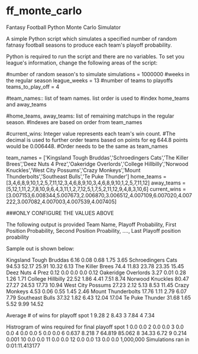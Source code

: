 # ff_monte_carlo
Fantasy Football Python Monte Carlo Simulator

A simple Python script which simulates a specified number of random fatnasy football seasons to produce each team's playoff probability.

Python is required to run the script and there are no variables. To set you league's information, change the following areas of the script:

#number of random season's to simulate
simulations = 1000000 
#weeks in the regular season
league_weeks = 13 
#number of teams to playoffs
teams_to_play_off = 4 


#team_names:: list of team names. list order is used to 
#index home_teams and away_teams

#home_teams, away_teams: list of remaining matchups in the regular season.
#Indexes are based on order from team_names

#current_wins: Integer value represents each team's win count.
#The decimal is used to further order teams based on points for eg 644.8 points would be 0.006448.
#Order needs to be the same as team_names

team_names = ['Kingsland Tough Bruddas','Schroedingers Cats','The Killer Brees','Deez Nuts 4 Prez','Oakeridge Overlords','College Hillbilly','Norwood Knuckles','West City Possums','Crazy Monkeys','Mount Thunderbolts','Southeast Bulls','Te Puke Thunder']
home_teams = [3,4,6,8,9,10,1,2,5,7,11,12,3,4,6,8,9,10,3,4,6,8,9,10,1,2,5,7,11,12]
away_teams = [5,12,1,11,2,7,8,10,9,6,4,3,11,1,2,7,12,5,1,7,5,2,11,12,9,4,8,3,10,6]
current_wins = [3.007153,6.008344,5.007673,2.006870,3.006512,4.007109,6.007020,4.007222,3.007082,4.007003,4.007539,4.007405]

###ONLY CONFIGURE THE VALUES ABOVE

The following output is provided
Team Name, Playoff Probability, First Position Probability, Second Position Proability, ...., Last Playoff position proability

Sample out is shown below:

Kingsland Tough Bruddas	6.16	0.08	0.68	1.75	3.65
Schroedingers Cats	94.53	52.17	25.91	10.32	6.13
The Killer Brees	74.4	11.83	23.78	23.35	15.45
Deez Nuts 4 Prez	0.12	0.0	0.0	0.0	0.12
Oakeridge Overlords	3.27	0.01	0.28	1.26	1.71
College Hillbilly	22.52	1.86	4.41	7.51	8.74
Norwood Knuckles	80.47	27.27	24.53	17.73	10.94
West City Possums	27.23	2.12	5.13	8.53	11.45
Crazy Monkeys	4.53	0.06	0.55	1.45	2.46
Mount Thunderbolts	17.76	1.11	2.79	6.07	7.79
Southeast Bulls	37.32	1.82	6.43	12.04	17.04
Te Puke Thunder	31.68	1.65	5.52	9.99	14.52

Average # of wins for playoff spot
1	9.28
2	8.43
3	7.84
4	7.34

Histrogram of wins required for final playoff spot
1	0.0	0.0
2	0.0	0.0
3	0.0	0.0
4	0.0	0.0
5	0.0	0.0
6	0.637	8.218
7	64.819	85.062
8	34.33	6.72
9	0.214	0.001
10	0.0	0.0
11	0.0	0.0
12	0.0	0.0
13	0.0	0.0
1,000,000 Simulations ran in 0:01:11.413177

